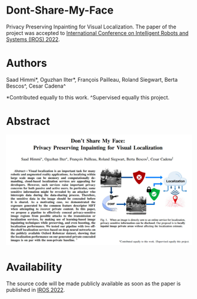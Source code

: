 # Dont-Share-My-Face
Privacy Preserving Inpainting for Visual Localization. The paper of the project was accepted to [International Conference on Intelligent Robots and Systems (IROS) 2022](https://iros2022.org/).

# Authors
Saad Himmi*, Oguzhan Ilter*, François Pailleau, Roland Siegwart, Berta Bescos^, Cesar Cadena^

*Contributed equally to this work. 
^Supervised equally this project.


# Abstract 

![First Page](./DontShareMyFaceLinkedn.jpeg)



# Availability 
The source code will be made publicly available as soon as the paper is published in [IROS 2022](https://iros2022.org/).


